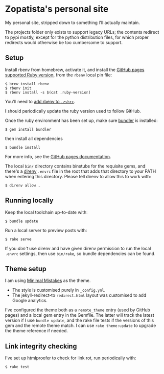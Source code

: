 # Zopatista's personal site

My personal site, stripped down to something I'll actually maintain.

The projects folder only exists to support legacy URLs; the contents redirect
to pypi mostly, except for the python distribution files, for which proper
redirects would otherwise be too cumbersome to support.

## Setup

Install rbenv from homebrew, activate it, and install the [GitHub pages supported Ruby version](https://pages.github.com/versions/), from the `rbenv` local pin file:

```shell
$ brew install rbenv
$ rbenv init
$ rbenv install -s $(cat .ruby-version)
```

You'll need to [add rbenv to `.zshrc`](https://github.com/rbenv/rbenv#how-rbenv-hooks-into-your-shell).

I should periodically update the ruby version used to follow GitHub.

Once the ruby environment has been set up, make sure [bundler](https://bundler.io/) is installed:

```shell
$ gem install bundler
```

then install all dependencies

```shell
$ bundle install
```

For more info, see the [GitHub pages documentation](https://help.github.com/articles/using-jekyll-with-pages).

The local `bin/` directory contains binstubs for the requisite gems, and
there's a [direnv](https://github.com/zimbatm/direnv) `.envrc` file in the root
that adds that directory to your PATH when entering this directory. Please
tell direnv to allow this to work with:

```shell
$ direnv allow .
```

## Running locally

Keep the local toolchain up-to-date with:

```shell
$ bundle update
```

Run a local server to preview posts with:

```shell
$ rake serve
```

If you *don't* use direnv and have given direnv permission to run the local `.envrc` settings, then use `bin/rake`, so bundle dependencies can be found.

## Theme setup

I am using [Minimal Mistakes](https://github.com/mmistakes/minimal-mistakes) as the theme.

* The style is customised purely in `_config.yml`.
* The jekyll-redirect-to `redirect.html` layout was customised to add Google analytics.

I've configured the theme both as a `remote_theme` entry (used by GitHub pages) and a local gem entry in the Gemfile. The latter will track the latest version if I use `bundle update`, and the rake file tests if the versions of this gem and the remote theme match. I can use `rake theme:update` to upgrade the theme reference if needed.

## Link integrity checking

I've set up htmlproofer to check for link rot, run periodically with:

```shell
$ rake test
```
